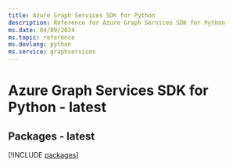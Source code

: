 ```yaml
---
title: Azure Graph Services SDK for Python
description: Reference for Azure Graph Services SDK for Python
ms.date: 04/09/2024
ms.topic: reference
ms.devlang: python
ms.service: graphservices
---
```

# Azure Graph Services SDK for Python - latest
## Packages - latest
[!INCLUDE [packages](graph-services-index.md)]